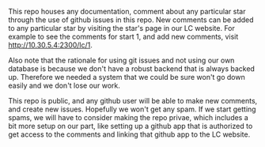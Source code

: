 This repo houses any documentation, comment about any particular star
through the use of github issues in this repo. New comments can be
added to any particular star by visiting the star's page in our LC
website. For example to see the comments for start 1, and add new
comments, visit http://10.30.5.4:2300/lc/1. 

Also note that the rationale for using git issues and not using our
own database is because we don't have a robust backend that is always
backed up. Therefore we needed a system that we could be sure won't go
down easily and we don't lose our work.

This repo is public, and any github user will be able to make new
comments, and create new issues. Hopefully we won't get any spam. If
we start getting spams, we will have to consider making the repo
privae, which includes a bit more setup on our part, like setting up a
github app that is authorized to get access to the comments and
linking that github app to the LC website.
